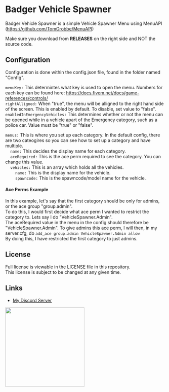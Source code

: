 # Badger Vehicle Spawner
Badger Vehicle Spawner is a simple Vehicle Spawner Menu using MenuAPI (https://github.com/TomGrobbe/MenuAPI)

Make sure you download from **RELEASES** on the right side and NOT the source code.  

## Configuration
Configuration is done within the config.json file, found in the folder named "Config".

`menuKey:` This determintes what key is used to open the menu. Numbers for each key can be found here: https://docs.fivem.net/docs/game-references/controls/  
`rightAlligned:` When "true", the menu will be alligned to the right hand side of the screen. This is enabled by default. To disable, set value to "false".  
`enabledInEmergencyVehicles:` This determines whether or not the menu can be opened while in a vehicle apart of the Emergency category, such as a police car. Value must be "true" or "false".  

`menus:` This is where you set up each category. In the default config, there are two cateogires so you can see how to set up a category and have multiple.  
&nbsp;&nbsp;&nbsp;&nbsp;`name:` This decides the display name for each category.  
&nbsp;&nbsp;&nbsp;&nbsp;`aceRequired:` This is the ace perm required to see the category. You can change this value.  
&nbsp;&nbsp;&nbsp;&nbsp;`vehicles:` This is an array which holds all the vehicles.  
&nbsp;&nbsp;&nbsp;&nbsp;&nbsp;&nbsp;&nbsp;&nbsp;`name:` This is the display name for the vehicle.  
&nbsp;&nbsp;&nbsp;&nbsp;&nbsp;&nbsp;&nbsp;&nbsp;`spawncode:` This is the spawncode/model name for the vehicle.  

#### Ace Perms Example
In this example, let's say that the first category should be only for admins, or the ace group "group.admin".  
To do this, I would first decide what ace perm I wanted to restrict the category to. Lets say I do "VehicleSpawner.Admin".  
The aceRequired value in the menu in the config should therefore be "VehicleSpawner.Admin". To give admins this ace perm, I will then, in my server.cfg, do `add_ace group.admin VehicleSpawner.Admin allow`  
By doing this, I have restricted the first category to just admins.  

## License
Full license is viewable in the LICENSE file in this repository.  
This license is subject to be changed at any given time.

## Links
- [My Discord Server](https://discord.gg/TFCQE8d)

<a href="https://discord.com/invite/TFCQE8d"><img src="https://github.com/ChonkyBadger/ChonkyBadger/blob/main/Badger%20Icon.jpg" allign="left" width="250" >
